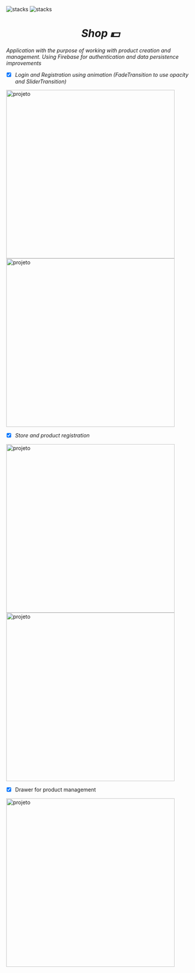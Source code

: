 ![stacks](https://img.shields.io/badge/Flutter-2.0.0-blue) ![stacks](https://img.shields.io/badge/Dart-2.12.0-blue)  


<i><h1 align="center"> Shop :dollar:</h1></i>



*Application with the purpose of working with product creation and management. Using Firebase for authentication and data persistence improvements*

- [x] *Login and Registration using animation (FadeTransition to use opacity and SliderTransition)*

<img height="450" align="center" src="https://imgur.com/PlFGoae.jpeg" alt="projeto"/>  <img height="450" align="center" src="https://imgur.com/2tPiQUp.jpeg" alt="projeto"/> 

- [x] *Store and product registration*

<img height="450" align="center" src="https://imgur.com/lIV27Ee.jpeg" alt="projeto"/>  <img height="450" align="center" src="https://imgur.com/j2lgfz1.jpeg" alt="projeto"/>  


- [x] Drawer for product management
<img height="450" align="center" src="https://imgur.com/lIV27Ee.jpeg" alt="projeto"/>
